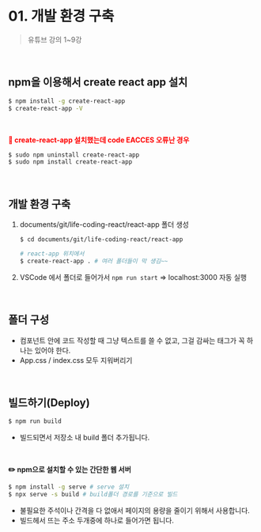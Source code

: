 # 01. 개발 환경 구축

> 유튜브 강의 1~9강

<br>

## npm을 이용해서 create react app 설치

```bash
$ npm install -g create-react-app
$ create-react-app -V
```

<br>

<p style="color: red; font-weight: bold;">🚨 create-react-app 설치했는데 code EACCES 오류난 경우</p>

```bash
$ sudo npm uninstall create-react-app
$ sudo npm install create-react-app
```

<br>

## 개발 환경 구축

1. documents/git/life-coding-react/react-app 폴더 생성

   ```bash
   $ cd documents/git/life-coding-react/react-app

   # react-app 위치에서
   $ create-react-app . # 여러 폴더들이 막 생김~~
   ```

2. VSCode 에서 폴더로 들어가서 `npm run start` ⇒ localhost:3000 자동 실행

<br>

## 폴더 구성

- 컴포넌트 안에 코드 작성할 때 그냥 텍스트를 쓸 수 없고, 그걸 감싸는 태그가 꼭 하나는 있어야 한다.
- App.css / index.css 모두 지워버리기

<br>

## 빌드하기(Deploy)

```bash
$ npm run build
```

- 빌드되면서 저장소 내 build 폴더 추가됩니다.

<br>

**✏️ npm으로 설치할 수 있는 간단한 웹 서버**

```bash
$ npm install -g serve # serve 설치
$ npx serve -s build # build폴더 경로를 기준으로 빌드
```

- 불필요한 주석이나 간격을 다 없애서 페이지의 용량을 줄이기 위해서 사용합니다.
- 빌드헤서 뜨는 주소 두개중에 하나로 들어가면 됩니다.
